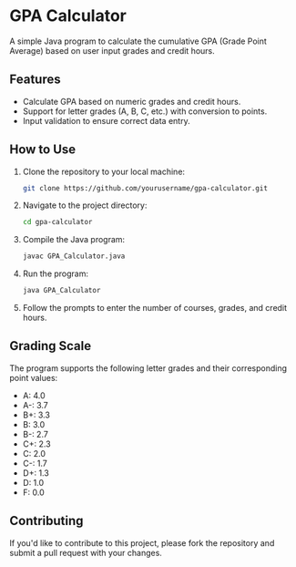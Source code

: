 # GPA Calculator

A simple Java program to calculate the cumulative GPA (Grade Point Average) based on user input grades and credit hours.

## Features

- Calculate GPA based on numeric grades and credit hours.
- Support for letter grades (A, B, C, etc.) with conversion to points.
- Input validation to ensure correct data entry.

## How to Use

1. Clone the repository to your local machine:
    ```sh
    git clone https://github.com/yourusername/gpa-calculator.git
    ```

2. Navigate to the project directory:
    ```sh
    cd gpa-calculator
    ```

3. Compile the Java program:
    ```sh
    javac GPA_Calculator.java
    ```

4. Run the program:
    ```sh
    java GPA_Calculator
    ```

5. Follow the prompts to enter the number of courses, grades, and credit hours.

## Grading Scale

The program supports the following letter grades and their corresponding point values:

- A: 4.0
- A-: 3.7
- B+: 3.3
- B: 3.0
- B-: 2.7
- C+: 2.3
- C: 2.0
- C-: 1.7
- D+: 1.3
- D: 1.0
- F: 0.0

## Contributing

If you'd like to contribute to this project, please fork the repository and submit a pull request with your changes.
